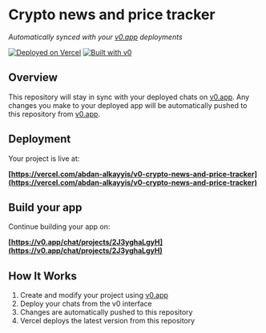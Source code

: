 # Crypto news and price tracker

*Automatically synced with your [v0.app](https://v0.app) deployments*

[![Deployed on Vercel](https://img.shields.io/badge/Deployed%20on-Vercel-black?style=for-the-badge&logo=vercel)](https://vercel.com/abdan-alkayyis/v0-crypto-news-and-price-tracker)
[![Built with v0](https://img.shields.io/badge/Built%20with-v0.app-black?style=for-the-badge)](https://v0.app/chat/projects/2J3yghaLgyH)

## Overview

This repository will stay in sync with your deployed chats on [v0.app](https://v0.app).
Any changes you make to your deployed app will be automatically pushed to this repository from [v0.app](https://v0.app).

## Deployment

Your project is live at:

**[https://vercel.com/abdan-alkayyis/v0-crypto-news-and-price-tracker](https://vercel.com/abdan-alkayyis/v0-crypto-news-and-price-tracker)**

## Build your app

Continue building your app on:

**[https://v0.app/chat/projects/2J3yghaLgyH](https://v0.app/chat/projects/2J3yghaLgyH)**

## How It Works

1. Create and modify your project using [v0.app](https://v0.app)
2. Deploy your chats from the v0 interface
3. Changes are automatically pushed to this repository
4. Vercel deploys the latest version from this repository